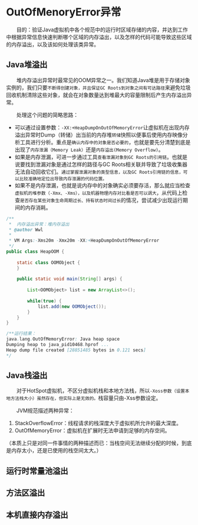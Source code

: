 # OutOfMenoryError异常

&emsp;&emsp;目的：验证Java虚拟机中各个规范中的运行时区域存储的内容，并达到工作中根据异常信息快速判断哪个区域的内存溢出，以及怎样的代码可能导致这些区域的内存溢出，以及该如何处理该类异常。

## Java堆溢出

&emsp;&emsp;堆内存溢出异常时最常见的OOM异常之一。我们知道Java堆是用于存储对象实例的，我们只要`不断得创建对象，并且保证GC Roots到对象之间有可达路径`来避免垃圾回收机制清除这些对象，就会在对象数量达到堆最大的容量限制后产生内存溢出异常。

&emsp;&emsp;处理这个问题的简略思路：
- 可以通过设置参数：`-XX:+HeapDumpOnOutOfMemoryError`让虚拟机在出现内存溢出异常时Dump（转储）出当前的内存堆`转储`快照以便事后使用内存映像分析工具进行分析。重点是`确认内存中的对象是否必要的`，也就是要先分清楚到底是出现了`内存泄漏（Memory Leak）`还是`内存溢出(Memory Overflow)`。
- 如果是内存泄漏，可进一步通过工具`查看泄漏对象到GC Roots的引用链`。也就是说要找到泄漏对象是通过怎样的路径与GC Roots相关联并导致了垃圾收集器无法自动回收它们。`通过掌握泄漏对象的类型信息，以及GC Roots引用链的信息，可以比较准确地定位出导致内存泄漏的代码位置。`
- 如果不是内存泄漏，也就是说内存中的对象确实必须要存活，那么就应当检查`虚拟机的堆参数（-Xmx、-Xms），以及机器物理内存对比看是否可以调大`，从代码上检查`是否存在某些对象生命周期过长、持有状态时间过长`的情况，尝试减少出现运行期间的内存消耗。

``` java
/**
 *  内存溢出异常：堆内存溢出
 * @author Wwl
 *
 * VM Args:-Xms20m -Xmx20m -XX:+HeapDumpOnOutOfMemoryError
 */
public class HeapOOM {
	
	static class OOMObject {
	}
	
	public static void main(String[] args) {
		
		List<OOMObject> list = new ArrayList<>();
		
		while(true) {
			list.add(new OOMObject());
		}
	}
}

/**运行结果：
java.lang.OutOfMemoryError: Java heap space
Dumping heap to java_pid10468.hprof ...
Heap dump file created [28851485 bytes in 0.121 secs]
*/

```

## Java栈溢出
&emsp;&emsp;对于HotSpot虚拟机，不区分虚拟机栈和本地方法栈，所以`-Xoss参数（设置本地方法栈大小）虽然存在，但实际上是无效的。`栈容量只由-Xss参数设定。

&emsp;&emsp;JVM规范描述两种异常：  
1. StackOverflowError：线程请求的栈深度大于虚拟机所允许的最大深度。
2. OutOfMemoryError：虚拟机在扩展时无法申请到足够的内存空间。
   
（本质上只是对同一件事情的两种描述而已：当栈空间无法继续分配的时候，到底是内存太小，还是已使用的栈空间太大。）

## 运行时常量池溢出

## 方法区溢出

## 本机直接内存溢出     
